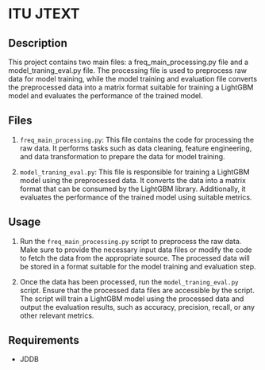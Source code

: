 # ITU JTEXT
## Description
This project contains two main files: a freq_main_processing.py file and 
a model_traning_eval.py file. The processing file is used to preprocess raw data
for model training, while the model training and evaluation file converts the
preprocessed data into a matrix format suitable for training a LightGBM model and 
evaluates the performance of the trained model.

## Files
1. `freq_main_processing.py`: This file contains the code for processing the raw 
data. It performs tasks such as data cleaning, feature engineering, and data 
transformation to prepare the data for model training.

2. `model_traning_eval.py`: This file is responsible for training a LightGBM model
using the preprocessed data. It converts the data into a matrix format that can be
consumed by the LightGBM library. Additionally, it evaluates the performance of 
the trained model using suitable metrics.

## Usage
1. Run the `freq_main_processing.py` script to preprocess the raw data. Make sure
to provide the necessary input data files or modify the code to fetch the data 
from the appropriate source. The processed data will be stored in a format 
suitable for the model training and evaluation step.

2. Once the data has been processed, run the `model_traning_eval.py` script. 
Ensure that the processed data files are accessible by the script. The script 
will train a LightGBM model using the processed data and output the evaluation 
results, such as accuracy, precision, recall, or any other relevant metrics.

## Requirements
- JDDB

